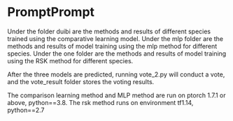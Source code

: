 # PromptPrompt
Under the folder duibi are the methods and results of different species trained using the comparative learning model.
Under the mlp folder are the methods and results of model training using the mlp method for different species.
Under the one folder are the methods and results of model training using the RSK method for different species.

After the three models are predicted, running vote_2.py will conduct a vote, and the vote_result folder stores the voting results.


The comparison learning method and MLP method are run on ptorch 1.7.1 or above, python==3.8.
The rsk method runs on environment tf1.14, python==2.7
